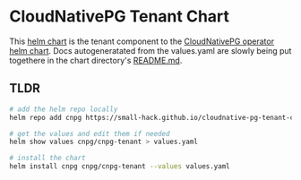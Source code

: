 # CloudNativePG Tenant Chart

This [helm chart](https://small-hack.github.io/cloudnative-pg-tenant-chart/) is the tenant component to the [CloudNativePG operator helm chart](https://github.com/cloudnative-pg/charts). Docs autogeneratated from the values.yaml are slowly being put togethere in the chart directory's [README.md](https://github.com/small-hack/cloudnative-pg-tenant-chart/tree/main/charts/cloudnative-pg-tenant#readme).

## TLDR

```bash
# add the helm repo locally
helm repo add cnpg https://small-hack.github.io/cloudnative-pg-tenant-chart

# get the values and edit them if needed
helm show values cnpg/cnpg-tenant > values.yaml

# install the chart
helm install cnpg cnpg/cnpg-tenant --values values.yaml
```
